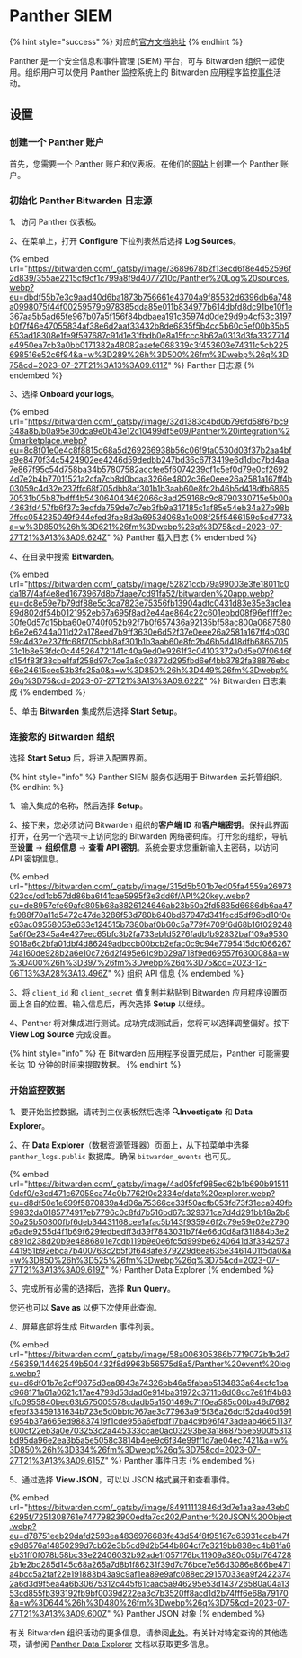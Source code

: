 # Panther SIEM

{% hint style="success" %}
对应的[官方文档地址](https://bitwarden.com/help/panther-siem/)
{% endhint %}

Panther 是一个安全信息和事件管理 (SIEM) 平台，可与 Bitwarden 组织一起使用。组织用户可以使用 Panther 监控系统上的 Bitwarden 应用程序监控[事件](event-logs.md)活动。

## 设置 <a href="#setup" id="setup"></a>

### 创建一个 Panther 账户 <a href="#create-a-panther-account" id="create-a-panther-account"></a>

首先，您需要一个 Panther 账户和仪表板。在他们的[网站](https://panther.com/)上创建一个 Panther 账户。

### 初始化 Panther Bitwarden 日志源 <a href="#initialize-panther-bitwarden-log-source" id="initialize-panther-bitwarden-log-source"></a>

1、访问 Panther 仪表板。

2、在菜单上，打开 **Configure** 下拉列表然后选择 **Log Sources**。

{% embed url="https://bitwarden.com/_gatsby/image/3689678b2f13ecd6f8e4d52596f2d839/355ae2215cf9cf1c799a8f9d4077210c/Panther%20Log%20sources.webp?eu=dbdf55b7e3c9aad40d6ba1873b756661e43704a9f85532d6396db6a748a0998075f44f00259579b978385dda85e011b834977b614dbfd8dc91be10f1e367aa5b5ad65fe967b07a5f156f84bdbaea191c35974d0de29d9b4cf53c3197b0f7f46e47055834af38e6d2aaf33432b8de6835f5b4cc5b60c5ef00b35b5653ad18308e1fe9f597687c91d1e31fbdb0e8a15fccc8b62a0313d3fa3327714e4950ea7cb3a0bb0171382a48082aaefe068339c3f453603e74311c5cb225698516e52c6f94&a=w%3D289%26h%3D500%26fm%3Dwebp%26q%3D75&cd=2023-07-27T21%3A13%3A09.611Z" %}
Panther 日志源
{% endembed %}

3、选择 **Onboard your logs**。

{% embed url="https://bitwarden.com/_gatsby/image/32d1383c4bd0b796fd58f67bc9348a8b/b0a95e30dca9e0b43e12c10499df5e09/Panther%20integration%20marketplace.webp?eu=8c8f01e0e4c8f8815d68a5d269266938b56c06f9fa0530d03f37b2aa4bfa9e8470f34c5424902ee4246d59dedbb247bd36c67f3419e6d1dbc7bd4aa7e867f95c54d758ba34b57807582accfee5f6074239cf1c5ef0d79e0cf26924d7e2b4b77011521a2cfa7cb8d0bdaa3266e4802c36e0eee26a2581a167ff4b03059c4d32e237ffc68f705dbb8af301b1b3aab60e8fc2b46b5d418dfb686570531b05b87bdff4b543064043462066c8ad259168c9c8790330715e5b00a4363fd457fb6f37c3edfda759de7c7eb3fb9a317185c1af85e54eb34a27b98b7ffcc054235049f944efed3fae8d3a6953d068a1c008f25f5466159c5cd773&a=w%3D850%26h%3D621%26fm%3Dwebp%26q%3D75&cd=2023-07-27T21%3A13%3A09.624Z" %}
Panther 载入日志
{% endembed %}

4、在目录中搜索 **Bitwarden**。

{% embed url="https://bitwarden.com/_gatsby/image/52821ccb79a99003e3fe18011c0da187/4af4e8ed1673967d8b7daae7cd91fa52/bitwarden%20app.webp?eu=dc8e59e7b79df88e5c3ca7823e75356fb13904adfc0431d83e35e3ac1ea89d802df54b0121952eb67a695f8ad2e44ae864c22c601ebbd08f96ef1ff2ec30fe0d57d15bba60e0740f052b92f7b0f657436a92135bf58ac800a0687580b6e2e6244a011d22a178eed7b9ff3630e6d52f37e0eee26a2581a167ff4b03059c4d32e237ffc68f705dbb8af301b1b3aab60e8fc2b46b5d418dfb686570531c1b8e53fdc0c445264721141c40a9ed0e9261f3c04103372a0d5e07f0646fd154f83f38cbe1faf258d97c7ce3a8c03872d295fbd6ef4bb3782fa38876ebd66e24615cec53b3fc25a0&a=w%3D850%26h%3D449%26fm%3Dwebp%26q%3D75&cd=2023-07-27T21%3A13%3A09.622Z" %}
Bitwarden 日志集成
{% endembed %}

5、单击 **Bitwarden** 集成然后选择 **Start Setup**。

### 连接您的 Bitwarden 组织 <a href="#connect-your-bitwarden-organization" id="connect-your-bitwarden-organization"></a>

选择 **Start Setup** 后，将进入配置界面。

{% hint style="info" %}
Panther SIEM 服务仅适用于 Bitwarden 云托管组织。
{% endhint %}

1、输入集成的名称，然后选择 **Setup**。

2、接下来，您必须访问 Bitwarden 组织的**客户端 ID** 和**客户端密钥**。保持此界面打开，在另一个选项卡上访问您的 Bitwarden 网络密码库。打开您的组织，导航至**设置** → **组织信息** → **查看 API 密钥**。系统会要求您重新输入主密码，以访问 API 密钥信息。

{% embed url="https://bitwarden.com/_gatsby/image/315d5b501b7ed05fa4559a26973023cc/cd1cb57dd86ba6f41cae5995f3e3dd6f/API%20key.webp?eu=de8957efe69afd805b68a8826124646ab23b50a2fd5835d6686db6aa47fe988f70a11d5472c47de3286f53d780b640bd67947d341fecd5df96bd10f0ee63ac09558053e633e124515b7380baf0b60c5a779f4709f6d68b16f0292485a6f0e2345a4e427eec65bfc3b2fa733eb1d5276fadb1b92832baf109a95309018a6c2bfa01dbf4d86249adbccb00bcb2efac0c9c94e7795415dcf06626774a160de928b2a6e10c726d2f495e61c9b029a718f9ed69557f630008&a=w%3D400%26h%3D397%26fm%3Dwebp%26q%3D75&cd=2023-12-06T13%3A28%3A13.496Z" %}
组织 API 信息
{% endembed %}

3、将 `client_id` 和 `client_secret` 值复制并粘贴到 Bitwarden 应用程序设置页面上各自的位置。输入信息后，再次选择 **Setup** 以继续。

4、Panther 将对集成进行测试。成功完成测试后，您将可以选择调整偏好。按下 **View Log Source** 完成设置。

{% hint style="info" %}
在 Bitwarden 应用程序设置完成后，Panther 可能需要长达 10 分钟的时间来提取数据。
{% endhint %}

### 开始监控数据 <a href="#start-monitoring-data" id="start-monitoring-data"></a>

1、要开始监控数据，请转到主仪表板然后选择 **🔍Investigate** 和 **Data Explorer**。

2、在 **Data Explorer**（数据资源管理器）页面上，从下拉菜单中选择 `panther_logs.public` 数据库。确保 `bitwarden_events` 也可见。

{% embed url="https://bitwarden.com/_gatsby/image/4ad05fcf985ed62b1b690b915110dcf0/e3cd471c67058ca74c0b7762f0c2334e/data%20explorer.webp?eu=d8df50e1e699f5870839a4d06a75366ce33f50acfb053fd73f31eca949fb99832da0185774917eb7796c0c8fd7b516bd67c329371ce7d4d291bb18a2b830a25b50800fbf6deb34431168cee1afac5b143f935946f2c79e59e02e2790a6ade9255d4f1b69f629fedbedff3d39f7843031b7f4e66d0d8af311884b3e2c891d238d20b9e4886801e7cdb119b9e0e6fc5d999be6240641d3f3342573441951b92ebca7b400763c2b5f0f648afe379229d6ea635e3461401f5da0&a=w%3D850%26h%3D525%26fm%3Dwebp%26q%3D75&cd=2023-07-27T21%3A13%3A09.619Z" %}
Panther Data Explorer
{% endembed %}

3、完成所有必需的选择后，选择 **Run Query**。

您还也可以 **Save as** 以便下次使用此查询。

4、屏幕底部将生成 Bitwarden 事件列表。

{% embed url="https://bitwarden.com/_gatsby/image/58a006305366b7719072b1b2d7456359/14462549b504432f8d9963b56575d8a5/Panther%20event%20logs.webp?eu=d6df01b7e2cff9875d3ea8843a74326bb46a5fabab5134833a64ecfc1bad968171a61a0621c17ae4793d53dad0e914ba31972c3711b8d08cc7e81ff4b83dfc0955840bec63b575005578cdadb5a1501469c71f0ea585c00ba46d7682efebf33459131634b723e5d0bbfc767ae3c77963a9f5f36a26dcf52da40d5916954b37a665ed98837419f1cde956a6efbdf17ba4c9b96f473adeab46651137600cf22eb3a0e703253c2a445333ccae0ac03293be3a1868755e5900f5313bd95da96e2ea3b5a5e5058c3814b4ee9c6f34e99ff1d7ae04ec7421&a=w%3D850%26h%3D334%26fm%3Dwebp%26q%3D75&cd=2023-07-27T21%3A13%3A09.615Z" %}
Panther  事件日志
{% endembed %}

5、通过选择 **View JSON**，可以以 JSON 格式展开和查看事件。

{% embed url="https://bitwarden.com/_gatsby/image/84911113846d3d7e1aa3ae43eb06295f/7251308761e74779823900edfa7cc202/Panther%20JSON%20Object.webp?eu=d78751eeb29dafd2593ea4836976683fe43d54f8f95167d63931ecab47fe9d8576a14850299d7cb62e3b5cd9d2b544b864cf7e3219bb838ec4b81fa6eb31ff0f078b58bc33e22406032b92ade1f057176bc11909a380c05bf7647282b1e2bd285d145c68a265a7d8b1f86231f39d7c76bce7e56d3086e866be471a4bcc5a2faf22e191883b43a9c9af1ea89e9afc088ec29157033ea9f24223742a6d3d9f5ea4a6b30675312c445f61caac5a946295e53d143726580a04a1353cd855fb393192fb9bf0039d222ea3c7b3520ff8acd1d2b74fff6e68a79170&a=w%3D644%26h%3D480%26fm%3Dwebp%26q%3D75&cd=2023-07-27T21%3A13%3A09.600Z" %}
Panther JSON 对象
{% endembed %}

有关 Bitwarden 组织活动的更多信息，请参阅[此处](event-logs.md#organization-events)。有关针对特定查询的其他选项，请参阅 [Panther Data Explorer](https://docs.panther.com/search/data-explorer) 文档以获取更多信息。


